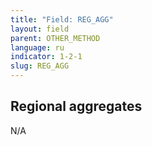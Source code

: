 ```yaml
---
title: "Field: REG_AGG"
layout: field
parent: OTHER_METHOD
language: ru
indicator: 1-2-1
slug: REG_AGG
---
```

## Regional aggregates

N/A